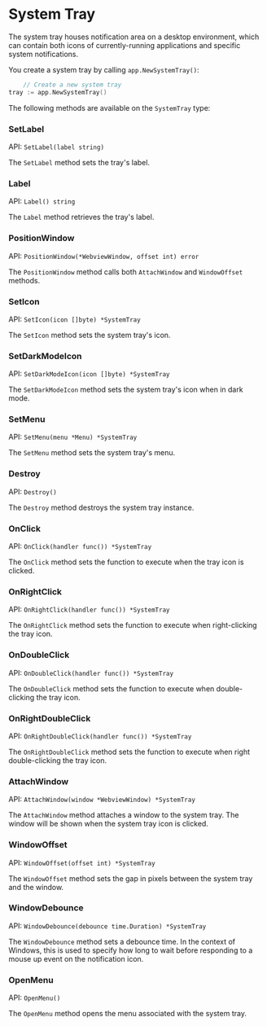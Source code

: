 # System Tray

The system tray houses notification area on a desktop environment, which can contain both icons of currently-running applications and specific system notifications.

You create a system tray by calling `app.NewSystemTray()`:

```go
    // Create a new system tray
tray := app.NewSystemTray()
```

The following methods are available on the `SystemTray` type:

### SetLabel

API: `SetLabel(label string)`

The `SetLabel` method sets the tray's label. 

### Label

API: `Label() string`

The `Label` method retrieves the tray's label. 

### PositionWindow

API: `PositionWindow(*WebviewWindow, offset int) error`

The `PositionWindow` method calls both `AttachWindow` and `WindowOffset` methods. 

### SetIcon

API: `SetIcon(icon []byte) *SystemTray`

The `SetIcon` method sets the system tray's icon.

### SetDarkModeIcon

API: `SetDarkModeIcon(icon []byte) *SystemTray`

The `SetDarkModeIcon` method sets the system tray's icon when in dark mode. 

### SetMenu

API: `SetMenu(menu *Menu) *SystemTray`

The `SetMenu` method sets the system tray's menu. 

### Destroy

API: `Destroy()`

The `Destroy` method destroys the system tray instance.

### OnClick

API: `OnClick(handler func()) *SystemTray`

The `OnClick` method sets the function to execute when the tray icon is clicked.

### OnRightClick

API: `OnRightClick(handler func()) *SystemTray`

The `OnRightClick` method sets the function to execute when right-clicking the tray icon.

### OnDoubleClick

API: `OnDoubleClick(handler func()) *SystemTray`

The `OnDoubleClick` method sets the function to execute when double-clicking the tray icon.

### OnRightDoubleClick

API: `OnRightDoubleClick(handler func()) *SystemTray`

The `OnRightDoubleClick` method sets the function to execute when right double-clicking the tray icon.

### AttachWindow

API: `AttachWindow(window *WebviewWindow) *SystemTray`

The `AttachWindow` method attaches a window to the system tray. The window will be shown when the system tray icon is clicked.

### WindowOffset

API: `WindowOffset(offset int) *SystemTray`

The `WindowOffset` method sets the gap in pixels between the system tray and the window.

### WindowDebounce

API: `WindowDebounce(debounce time.Duration) *SystemTray`

The `WindowDebounce` method sets a debounce time. In the context of Windows, this is used to specify how long to wait before responding to a mouse up event on the notification icon.

### OpenMenu

API: `OpenMenu()`

The `OpenMenu` method opens the menu associated with the system tray.
